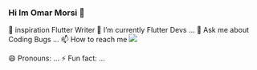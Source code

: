 ### Hi Im Omar Morsi 👋

 

 🔭 inspiration Flutter Writer
 🌱 I’m currently Flutter Devs ...
 💬 Ask me about Coding Bugs ...
 📫 How to reach me <img src="(https://user-images.githubusercontent.com/64713966/163783797-c404c6b8-8d71-4d5a-9a11-0f89bddb7e12.png)
">

 😄 Pronouns: ...
 ⚡ Fun fact: ...

